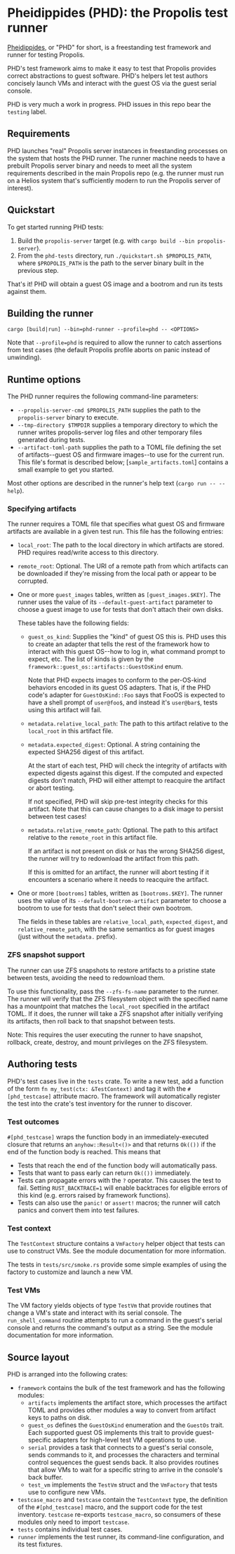 # Pheidippides (PHD): the Propolis test runner

[Pheidippides](https://en.wikipedia.org/wiki/Pheidippides), or "PHD" for short,
is a freestanding test framework and runner for testing Propolis.

PHD's test framework aims to make it easy to test that Propolis provides correct
abstractions to guest software. PHD's helpers let test authors concisely launch
VMs and interact with the guest OS via the guest serial console.

PHD is very much a work in progress. PHD issues in this repo bear the `testing`
label.

## Requirements

PHD launches "real" Propolis server instances in freestanding processes on the
system that hosts the PHD runner. The runner machine needs to have a prebuilt
Propolis server binary and needs to meet all the system requirements described
in the main Propolis repo (e.g. the runner must run on a Helios system that's
sufficiently modern to run the Propolis server of interest).

## Quickstart

To get started running PHD tests:

1. Build the `propolis-server` target (e.g. with `cargo build --bin
   propolis-server`).
1. From the `phd-tests` directory, run `./quickstart.sh $PROPOLIS_PATH`, where
   `$PROPOLIS_PATH` is the path to the server binary built in the previous step.

That's it! PHD will obtain a guest OS image and a bootrom and run its tests
against them.

## Building the runner

`cargo [build|run] --bin=phd-runner --profile=phd -- <OPTIONS>`

Note that `--profile=phd` is required to allow the runner to catch assertions
from test cases (the default Propolis profile aborts on panic instead of
unwinding).

## Runtime options

The PHD runner requires the following command-line parameters:

- `--propolis-server-cmd $PROPOLIS_PATH` supplies the path to the
  `propolis-server` binary to execute.
- `--tmp-directory $TMPDIR` supplies a temporary directory to which the runner
  writes propolis-server log files and other temporary files generated during
  tests.
- `--artifact-toml-path` supplies the path to a TOML file defining the set of
  artifacts--guest OS and firmware images--to use for the current run. This
  file's format is described below; [`sample_artifacts.toml`] contains a small
  example to get you started.

Most other options are described in the runner's help text (`cargo run --
--help`).

### Specifying artifacts

The runner requires a TOML file that specifies what guest OS and firmware
artifacts are available in a given test run. This file has the following
entries:

- `local_root`: The path to the local directory in which artifacts are stored.
  PHD requires read/write access to this directory.
- `remote_root`: Optional. The URI of a remote path from which artifacts can be
  downloaded if they're missing from the local path or appear to be corrupted.
- One or more `guest_images` tables, written as `[guest_images.$KEY]`. The
  runner uses the value of its `--default-guest-artifact` parameter to choose a
  guest image to use for tests that don't attach their own disks.

  These tables have the following fields:
  - `guest_os_kind`: Supplies the "kind" of guest OS this is. PHD uses this to
    create an adapter that tells the rest of the framework how to interact with
    this guest OS--how to log in, what command prompt to expect, etc. The list
    of kinds is given by the `framework::guest_os::artifacts::GuestOsKind` enum.

    Note that PHD expects images to conform to the per-OS-kind behaviors encoded
    in its guest OS adapters. That is, if the PHD code's adapter for
    `GuestOsKind::Foo` says that FooOS is expected to have a shell prompt of
    `user@foo$`, and instead it's `user@bar$`, tests using this artifact will
    fail.
  - `metadata.relative_local_path`: The path to this artifact relative to the
    `local_root` in this artifact file.
  - `metadata.expected_digest`: Optional. A string containing the expected
    SHA256 digest of this artifact.

    At the start of each test, PHD will check the integrity of artifacts with
    expected digests against this digest. If the computed and expected digests
    don't match, PHD will either attempt to reacquire the artifact or abort
    testing.

    If not specified, PHD will skip pre-test integrity checks for this artifact.
    Note that this can cause changes to a disk image to persist between test
    cases!
  - `metadata.relative_remote_path`: Optional. The path to this artifact
    relative to the `remote_root` in this artifact file.

    If an artifact is not present on disk or has the wrong SHA256 digest, the
    runner will try to redownload the artifact from this path.

    If this is omitted for an artifact, the runner will abort testing if it
    encounters a scenario where it needs to reacquire the artifact.
- One or more `[bootroms]` tables, written as `[bootroms.$KEY]`. The runner uses
  the value of its `--default-bootrom-artifact` parameter to choose a bootrom to
  use for tests that don't select their own bootrom.

  The fields in these tables are `relative_local_path`, `expected_digest`, and
  `relative_remote_path`, with the same semantics as for guest images (just
  without the `metadata.` prefix).

### ZFS snapshot support

The runner can use ZFS snapshots to restore artifacts to a pristine state
between tests, avoiding the need to redownload them.

To use this functionality, pass the `--zfs-fs-name` parameter to the runner. The
runner will verify that the ZFS filesystem object with the specified name has a
mountpoint that matches the `local_root` specified in the artifact TOML. If it
does, the runner will take a ZFS snapshot after initially verifying its
artifacts, then roll back to that snapshot between tests.

Note: This requires the user executing the runner to have snapshot, rollback,
create, destroy, and mount privileges on the ZFS filesystem.

## Authoring tests

PHD's test cases live in the `tests` crate. To write a new test, add a function
of the form `fn my_test(ctx: &TestContext)` and tag it with the
`#[phd_testcase]` attribute macro. The framework will automatically register the
test into the crate's test inventory for the runner to discover.

### Test outcomes

`#[phd_testcase]` wraps the function body in an immediately-executed closure
that returns an `anyhow::Result<()>` and that returns `Ok(())` if the end of the
function body is reached. This means that

- Tests that reach the end of the function body will automatically pass.
- Tests that want to pass early can return `Ok(())` immediately.
- Tests can propagate errors with the `?` operator. This causes the test to
  fail. Setting `RUST_BACKTRACE=1` will enable backtraces for eligible errors of
  this kind (e.g. errors raised by framework functions).
- Tests can also use the `panic!` or `assert!` macros; the runner will catch
  panics and convert them into test failures.

### Test context

The `TestContext` structure contains a `VmFactory` helper object that tests can
use to construct VMs. See the module documentation for more information.

The tests in `tests/src/smoke.rs` provide some simple examples of using the
factory to customize and launch a new VM.

### Test VMs

The VM factory yields objects of type `TestVm` that provide routines that change
a VM's state and interact with its serial console. The `run_shell_command`
routine attempts to run a command in the guest's serial console and returns the
command's output as a string. See the module documentation for more information.

## Source layout

PHD is arranged into the following crates:

- `framework` contains the bulk of the test framework and has the following
  modules:
  - `artifacts` implements the artifact store, which processes the artifact TOML
    and provides other modules a way to convert from artifact keys to paths on
    disk.
  - `guest_os` defines the `GuestOsKind` enumeration and the `GuestOs` trait.
    Each supported guest OS implements this trait to provide guest-specific
    adapters for high-level test VM operations to use.
  - `serial` provides a task that connects to a guest's serial console, sends
    commands to it, and processes the characters and terminal control sequences
    the guest sends back. It also provides routines that allow VMs to wait for a
    specific string to arrive in the console's back buffer.
  - `test_vm` implements the `TestVm` struct and the `VmFactory` that tests use
    to configure new VMs.
- `testcase_macro` and `testcase` contain the `TestContext` type, the definition
  of the `#[phd_testcase]` macro, and the support code for the test inventory.
  `testcase` re-exports `testcase_macro`, so consumers of these modules only
  need to import `testcase`.
- `tests` contains individual test cases.
- `runner` implements the test runner, its command-line configuration, and its
  test fixtures.
